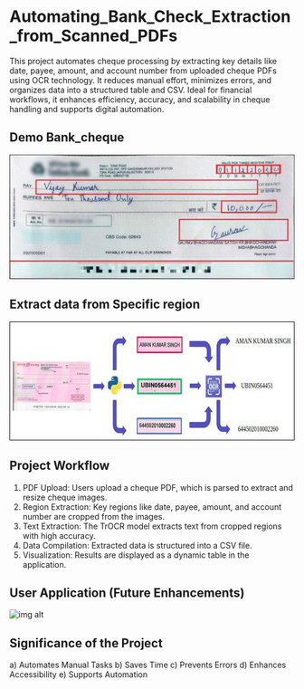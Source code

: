 # Automating_Bank_Check_Extraction_from_Scanned_PDFs
This project automates cheque processing by extracting key details like date, payee, amount, and account number from uploaded cheque PDFs using OCR technology. It reduces manual effort, minimizes errors, and organizes data into a structured table and CSV. Ideal for financial workflows, it enhances efficiency, accuracy, and scalability in cheque handling and supports digital automation.

## Demo Bank_cheque
![img alt](https://github.com/Tridibesh-033/Automating_Bank_Check_Extraction_from_Scanned_PDFs/blob/main/Picture1.png?raw=true)

## Extract data from Specific region
![img alt](https://github.com/Tridibesh-033/Automating_Bank_Check_Extraction_from_Scanned_PDFs/blob/main/image.png?raw=true)

## Project Workflow

1)	PDF Upload: Users upload a cheque PDF, which is parsed to extract and resize cheque images.
2)	Region Extraction: Key regions like date, payee, amount, and account number are cropped from the images.
3)	Text Extraction: The TrOCR model extracts text from cropped regions with high accuracy.
4)	Data Compilation: Extracted data is structured into a CSV file.
5)	Visualization: Results are displayed as a dynamic table in the application.

## User Application (Future Enhancements)

![img alt]()

## Significance of the Project
a)	Automates Manual Tasks
b)	Saves Time
c)	Prevents Errors
d)	Enhances Accessibility
e)	Supports Automation

